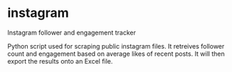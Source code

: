 # instagram
Instagram follower and engagement tracker

Python script used for scraping public instagram files. It retreives follower count and engagement based on average likes of recent posts.
It will then export the results onto an Excel file. 
